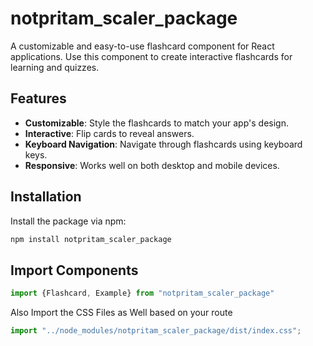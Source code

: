 # notpritam_scaler_package

A customizable and easy-to-use flashcard component for React applications. Use this component to create interactive flashcards for learning and quizzes.

## Features

- **Customizable**: Style the flashcards to match your app's design.
- **Interactive**: Flip cards to reveal answers.
- **Keyboard Navigation**: Navigate through flashcards using keyboard keys.
- **Responsive**: Works well on both desktop and mobile devices.

## Installation

Install the package via npm:

```bash
npm install notpritam_scaler_package
```
## Import Components

```js
import {Flashcard, Example} from "notpritam_scaler_package"
```

Also Import the CSS Files as Well based on your route

```js
import "../node_modules/notpritam_scaler_package/dist/index.css";
```